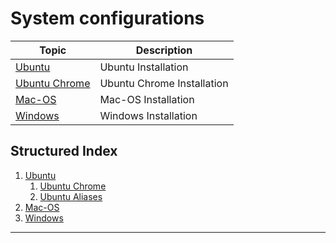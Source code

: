 # System configurations

|Topic|Description|
|---|---|
|[Ubuntu](./ubuntu/index.md)|Ubuntu Installation
|[Ubuntu Chrome](./ubuntu-chrome/index.md)|Ubuntu Chrome Installation
|[Mac-OS](./macos/index.md)|Mac-OS Installation
|[Windows](./windows/index.md)|Windows Installation

## Structured Index

1. [Ubuntu](./ubuntu/index.md)
   1. [Ubuntu Chrome](./ubuntu-chrome/index.md)
   2. [Ubuntu Aliases](./ubuntu/aliases.md)
2. [Mac-OS](./macos/index.md)
3. [Windows](./windows/index.md)

---
